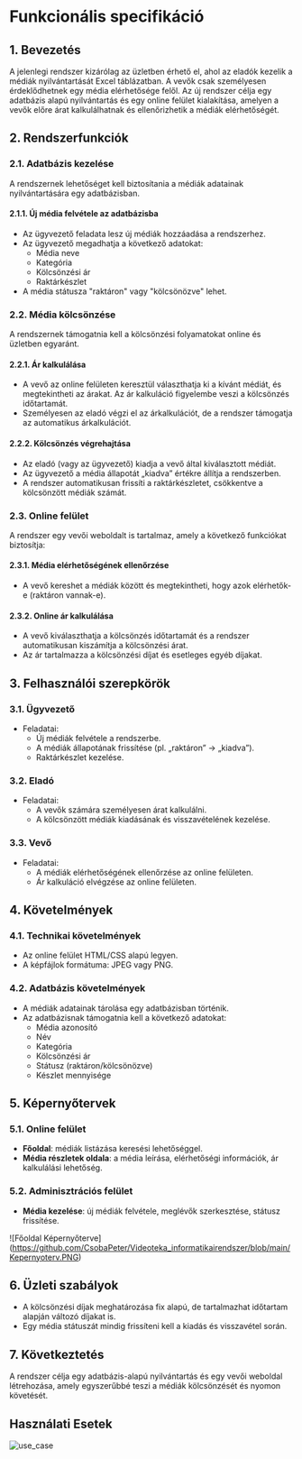 # Funkcionális specifikáció

## 1. Bevezetés
A jelenlegi rendszer kizárólag az üzletben érhető el, ahol az eladók kezelik a médiák nyilvántartását Excel táblázatban. A vevők csak személyesen érdeklődhetnek egy média elérhetősége felől. Az új rendszer célja egy adatbázis alapú nyilvántartás és egy online felület kialakítása, amelyen a vevők előre árat kalkulálhatnak és ellenőrizhetik a médiák elérhetőségét.

## 2. Rendszerfunkciók

### 2.1. Adatbázis kezelése
A rendszernek lehetőséget kell biztosítania a médiák adatainak nyilvántartására egy adatbázisban.

#### 2.1.1. Új média felvétele az adatbázisba
- Az ügyvezető feladata lesz új médiák hozzáadása a rendszerhez.
- Az ügyvezető megadhatja a következő adatokat:
  - Média neve
  - Kategória
  - Kölcsönzési ár
  - Raktárkészlet
- A média státusza "raktáron" vagy "kölcsönözve" lehet.

### 2.2. Média kölcsönzése
A rendszernek támogatnia kell a kölcsönzési folyamatokat online és üzletben egyaránt.

#### 2.2.1. Ár kalkulálása
- A vevő az online felületen keresztül választhatja ki a kívánt médiát, és megtekintheti az árakat. Az ár kalkuláció figyelembe veszi a kölcsönzés időtartamát.
- Személyesen az eladó végzi el az árkalkulációt, de a rendszer támogatja az automatikus árkalkulációt.

#### 2.2.2. Kölcsönzés végrehajtása
- Az eladó (vagy az ügyvezető) kiadja a vevő által kiválasztott médiát.
- Az ügyvezető a média állapotát „kiadva” értékre állítja a rendszerben.
- A rendszer automatikusan frissíti a raktárkészletet, csökkentve a kölcsönzött médiák számát.

### 2.3. Online felület
A rendszer egy vevői weboldalt is tartalmaz, amely a következő funkciókat biztosítja:

#### 2.3.1. Média elérhetőségének ellenőrzése
- A vevő kereshet a médiák között és megtekintheti, hogy azok elérhetők-e (raktáron vannak-e).

#### 2.3.2. Online ár kalkulálása
- A vevő kiválaszthatja a kölcsönzés időtartamát és a rendszer automatikusan kiszámítja a kölcsönzési árat.
- Az ár tartalmazza a kölcsönzési díjat és esetleges egyéb díjakat.

## 3. Felhasználói szerepkörök

### 3.1. Ügyvezető
- Feladatai:
  - Új médiák felvétele a rendszerbe.
  - A médiák állapotának frissítése (pl. „raktáron” → „kiadva”).
  - Raktárkészlet kezelése.

### 3.2. Eladó
- Feladatai:
  - A vevők számára személyesen árat kalkulálni.
  - A kölcsönzött médiák kiadásának és visszavételének kezelése.

### 3.3. Vevő
- Feladatai:
  - A médiák elérhetőségének ellenőrzése az online felületen.
  - Ár kalkuláció elvégzése az online felületen.

## 4. Követelmények

### 4.1. Technikai követelmények
- Az online felület HTML/CSS alapú legyen.
- A képfájlok formátuma: JPEG vagy PNG.

### 4.2. Adatbázis követelmények
- A médiák adatainak tárolása egy adatbázisban történik.
- Az adatbázisnak támogatnia kell a következő adatokat:
  - Média azonosító
  - Név
  - Kategória
  - Kölcsönzési ár
  - Státusz (raktáron/kölcsönözve)
  - Készlet mennyisége

## 5. Képernyőtervek

### 5.1. Online felület
- **Főoldal**: médiák listázása keresési lehetőséggel.
- **Média részletek oldala**: a média leírása, elérhetőségi információk, ár kalkulálási lehetőség.
  
### 5.2. Adminisztrációs felület
- **Média kezelése**: új médiák felvétele, meglévők szerkesztése, státusz frissítése.

![Főoldal Képernyőterve] (https://github.com/CsobaPeter/Videoteka_informatikairendszer/blob/main/Kepernyoterv.PNG)

## 6. Üzleti szabályok
- A kölcsönzési díjak meghatározása fix alapú, de tartalmazhat időtartam alapján változó díjakat is.
- Egy média státuszát mindig frissíteni kell a kiadás és visszavétel során.

## 7. Következtetés
A rendszer célja egy adatbázis-alapú nyilvántartás és egy vevői weboldal létrehozása, amely egyszerűbbé teszi a médiák kölcsönzését és nyomon követését.

## Használati Esetek
![use_case](https://github.com/user-attachments/assets/2f37e5dd-2357-4aaf-ab8f-cb85dfbfd5bb)
